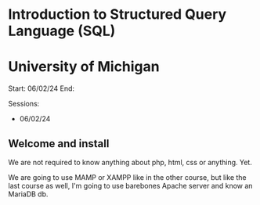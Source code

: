 # Introduction to Structured Query Language (SQL)
# University of Michigan

Start: 06/02/24
End: 

Sessions:
- 06/02/24

## Welcome and install

We are not required to know anything about php, html, css or anything. Yet.

We are going to use MAMP or XAMPP like in the other course, but like the last course as well,
I'm going to use barebones Apache server and know an MariaDB db.

